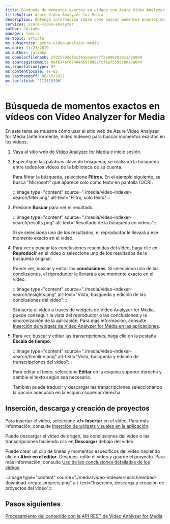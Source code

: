 ```yaml
---
title: Búsqueda de momentos exactos en vídeos con Azure Video Analyzer for Media (anteriormente, Video Indexer)
titleSuffix: Azure Video Analyzer for Media
description: Obtenga información sobre cómo buscar momentos exactos en vídeos con Azure Video Analyzer for Media (anteriormente, Video Indexer).
services: azure-video-analyzer
author: Juliako
manager: femila
ms.topic: article
ms.subservice: azure-video-analyzer-media
ms.date: 11/23/2019
ms.author: juliako
ms.openlocfilehash: 27d25793dfec24a5eac847fae89bc0a01a32e909
ms.sourcegitcommit: 0af634af87404d6970d82fcf1e75598c8da7a044
ms.translationtype: HT
ms.contentlocale: es-ES
ms.lasthandoff: 06/15/2021
ms.locfileid: "112115290"
---
```

# <a name="search-for-exact-moments-in-videos-with-video-analyzer-for-media"></a>Búsqueda de momentos exactos en vídeos con Video Analyzer for Media

En este tema se muestra cómo usar el sitio web de Azure Video Analyzer for Media (anteriormente, Video Indexer) para buscar momentos exactos en los vídeos.

1. Vaya al sitio web de [Video Analyzer for Media](https://www.videoindexer.ai/) e inicie sesión.
1. Especifique las palabras clave de búsqueda; se realizará la búsqueda entre todos los vídeos de la biblioteca de su cuenta. 

    Para filtrar la búsqueda, seleccione **Filtros**. En el ejemplo siguiente, se busca "Microsoft" que aparece solo como texto en pantalla (OCR).

    :::image type="content" source="./media/video-indexer-search/filter.png" alt-text="Filtro, solo texto":::
1. Presione **Buscar** para ver el resultado.

    :::image type="content" source="./media/video-indexer-search/results.png" alt-text="Resultado de la búsqueda en vídeos":::

    Si se selecciona uno de los resultados, el reproductor le llevará a ese momento exacto en el vídeo.
1. Para ver y buscar las conclusiones resumidas del vídeo, haga clic en **Reproducir** en el vídeo o seleccione uno de los resultados de la búsqueda original. 

    Puede ver, buscar y editar las **conclusiones**. Si selecciona una de las conclusiones, el reproductor le llevará a ese momento exacto en el vídeo.  

    :::image type="content" source="./media/video-indexer-search/insights.png" alt-text="Vista, búsqueda y edición de las conclusiones del vídeo":::

    Si inserta el vídeo a través de widgets de Video Analyzer for Media, puede conseguir la vista del reproductor o las conclusiones y la sincronización de la aplicación. Para más información, consulte [Inserción de widgets de Video Analyzer for Media en las aplicaciones](video-indexer-embed-widgets.md).
1. Para ver, buscar y editar las transcripciones, haga clic en la pestaña **Escala de tiempo**. 

    :::image type="content" source="./media/video-indexer-search/timeline.png" alt-text="Vista, búsqueda y edición de transcripciones del vídeo":::

    Para editar el texto, seleccione **Editar** en la esquina superior derecha y cambie el texto según sea necesario. 

    También puede traducir y descargar las transcripciones seleccionando la opción adecuada en la esquina superior derecha. 

## <a name="embed-download-create-projects"></a>Inserción, descarga y creación de proyectos

Para insertar el vídeo, seleccione **</> Insertar** en el vídeo. Para más información, consulte [Inserción de widgets visuales en la aplicación](video-indexer-embed-widgets.md).

Puede descargar el vídeo de origen, las conclusiones del vídeo o las transcripciones haciendo clic en **Descargar** debajo del vídeo.

Puede crear un clip de líneas y momentos específicos del vídeo haciendo clic en **Abrir en el editor**. Después, edite el vídeo y guarde el proyecto. Para más información, consulte [Uso de las conclusiones detalladas de los vídeos](use-editor-create-project.md).

:::image type="content" source="./media/video-indexer-search/embed-download-create-projects.png" alt-text="Inserción, descarga y creación de proyectos del vídeo":::

## <a name="next-steps"></a>Pasos siguientes

[Procesamiento del contenido con la API REST de Video Analyzer for Media](video-indexer-use-apis.md)
